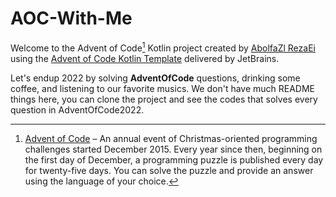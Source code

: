 # AOC-With-Me

Welcome to the Advent of Code[^aoc] Kotlin project created by [AbolfaZl RezaEi][github] using the [Advent of Code Kotlin Template][template] delivered by JetBrains.

Let's endup 2022 by solving **AdventOfCode** questions, drinking some coffee, and listening to our favorite musics. We don't have much README things here, you can clone the project and see the codes that solves every question in AdventOfCode2022.

[^aoc]:
    [Advent of Code][aoc] – An annual event of Christmas-oriented programming challenges started December 2015.
    Every year since then, beginning on the first day of December, a programming puzzle is published every day for twenty-five days.
    You can solve the puzzle and provide an answer using the language of your choice.

[aoc]: https://adventofcode.com
[github]: https://github.com/abolfazlrezaee
[template]: https://github.com/kotlin-hands-on/advent-of-code-kotlin-template
